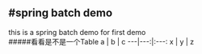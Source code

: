 #spring batch demo
---
this is a spring batch demo for first demo<br>
#####看看是不是一个Table
a | b | c
---|---:|:---:
x | y | z